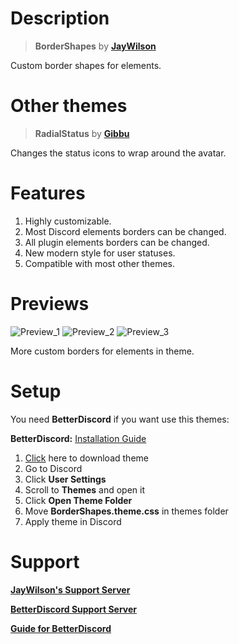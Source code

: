 # Description

> **BorderShapes** by **[JayWilson](https://github.com/JayWilson7)**

Custom border shapes for elements.

# Other themes

> **RadialStatus** by **[Gibbu](https://github.com/Gibbu)**

Changes the status icons to wrap around the avatar.

# Features

1. Highly customizable.
2. Most Discord elements borders can be changed.
3. All plugin elements borders can be changed.
4. New modern style for user statuses.
5. Compatible with most other themes.

# Previews

![Preview_1](https://github.com/JayWilson7/BorderShapes/raw/master/Previews/Preview_1.png)
![Preview_2](https://github.com/JayWilson7/BorderShapes/raw/master/Previews/Preview_2.png)
![Preview_3](https://github.com/JayWilson7/BorderShapes/raw/master/Previews/Preview_3.png)

More custom borders for elements in theme.

# Setup

You need **BetterDiscord** if you want use this themes:

**BetterDiscord:** [Installation Guide](https://0x71.cc/bd/guide/#install)

1. [Click](https://betterdiscord.net/ghdl?id=3403) here to download theme
2. Go to Discord
3. Click **User Settings** 
4. Scroll to **Themes** and open it
5. Click **Open Theme Folder**
6. Move **BorderShapes.theme.css** in themes folder
7. Apply theme in Discord

# Support

[**JayWilson's Support Server**](https://discord.gg/jT9p33F)

[**BetterDiscord Support Server**](https://discord.gg/0Tmfo5ZbORCRqbAd)

[**Guide for BetterDiscord**](https://0x71.cc/bd/guide/#)
